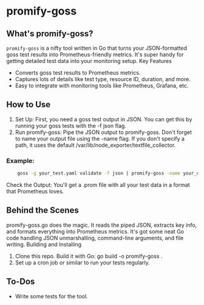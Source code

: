 # promify-goss

## What's promify-goss?

`promify-goss` is a nifty tool written in Go that turns your JSON-formatted goss test results into Prometheus-friendly metrics. It's super handy for getting detailed test data into your monitoring setup.
Key Features

- Converts goss test results to Prometheus metrics.
- Captures lots of details like test type, resource ID, duration, and more.
- Easy to integrate with monitoring tools like Prometheus, Grafana, etc.

## How to Use

1. Set Up: First, you need a goss test output in JSON. You can get this by running your goss tests with the -f json flag.
2. Run promify-goss: Pipe the JSON output to promify-goss. Don't forget to name your output file using the -name flag. If you don't specify a path, it uses the default /var/lib/node_exporter/textfile_collector.

### Example:

```bash
    goss -g your_test.yaml validate -f json | promify-goss -name your_output.prom
```

Check the Output: You'll get a .prom file with all your test data in a format that Prometheus loves.

## Behind the Scenes

promify-goss.go does the magic. It reads the piped JSON, extracts key info, and formats everything into Prometheus metrics. It's got some neat Go code handling JSON unmarshalling, command-line arguments, and file writing.
Building and Installing
1. Clone this repo.    Build it with Go: go build -o promify-goss .
2. Set up a cron job or similar to run your tests regularly.

## To-Dos

- Write some tests for the tool.


